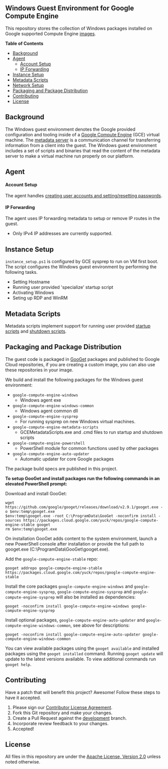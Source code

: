 ## Windows Guest Environment for Google Compute Engine
This repository stores the collection of Windows packages installed on Google 
supported Compute Engine [images](https://cloud.google.com/compute/docs/images).

**Table of Contents**

* [Background](#background)
* [Agent](#Agent)
    * [Account Setup](#account-setup)
    * [IP Forwarding](#ip-forwarding)
* [Instance Setup](#instance-setup)
* [Metadata Scripts](#metadata-scripts)
* [Network Setup](#network-setup)
* [Packaging and Package Distribution](#packaging-andpackage-distribution)
* [Contributing](#contributing)
* [License](#license)

## Background

The Windows guest environment denotes the Google provided configuration and
tooling inside of a [Google Compute Engine](https://cloud.google.com/compute/)
(GCE) virtual machine. The
[metadata server](https://cloud.google.com/compute/docs/metadata) is a
communication channel for transferring information from a client into the guest.
The Windows guest environment includes a set of scripts and binaries that read 
the content of the metadata server to make a virtual machine run properly on our 
platform.

## Agent

#### Account Setup

The agent handles [creating user accounts and setting/resetting passwords](https://cloud.google.com/compute/docs/instances/windows/creating-passwords-for-windows-instances).

#### IP Forwarding

The agent uses IP forwarding metadata to setup or remove IP routes in the guest.

*   Only IPv4 IP addresses are currently supported.

## Instance Setup

`instance_setup.ps1` is configured by GCE sysprep to run on VM first boot. The script 
configures the Windows guest environment by performing the following tasks.

*   Setting Hostname
*   Running user provided 'specialize' startup script
*   Activating Windows
*   Seting up RDP and WinRM

## Metadata Scripts

Metadata scripts implement support for running user provided
[startup scripts](https://cloud.google.com/compute/docs/startupscript) and
[shutdown scripts](https://cloud.google.com/compute/docs/shutdownscript).

## Packaging and Package Distribution

The guest code is packaged in [GooGet](https://github.com/google/googet)
packages and published to Google Cloud repositories, if you are creating 
a custom image, you can also use these repositories in your image.

We build and install the following packages for the Windows guest environment:
  
*   `google-compute-engine-windows` 
    *   Windows agent exe
*   `google-compute-engine-windows-common` 
    *   Windows agent common dll
*   `google-compute-engine-sysprep` 
    *   For running sysprep on new Windows virtual machines.
* `google-compute-engine-metadata-scripts`
    *   GCEMetadataScripts.exe and .cmd files to run startup and shutdown 
        scripts
* `google-compute-engine-powershell` 
    *   PowerShell module for common functions used by other packages
* `google-compute-engine-auto-updater` 
    *   Automatic updater for core Google packages

The package build specs are published in this project.

**To setup GooGet and install packages run the following commands in an elevated 
PowerShell prompt:**

Download and install GooGet:
```
wget https://github.com/google/googet/releases/download/v2.9.1/googet.exe -o $env:temp\googet.exe
$env:temp\googet.exe -root C:\ProgramData\GooGet -noconfirm install -sources https://packages.cloud.google.com/yuck/repos/google-compute-engine-stable googet
rm $env:temp\googet.exe
```

On installation GooGet adds content to the system environment, launch a new PowerShell 
console after installation or provide the full path to googet.exe 
(C:\ProgramData\GooGet\googet.exe).

Add the `google-compute-engine-stable` repo:
```
googet addrepo google-compute-engine-stable https://packages.cloud.google.com/yuck/repos/google-compute-engine-stable
```

Install the core packages `google-compute-engine-windows` and 
`google-compute-engine-sysprep`, `google-compute-engine-sysprep` and 
`google-compute-engine-sysprep` will also be installed as dependencies:
```
googet -noconfirm install google-compute-engine-windows google-compute-engine-sysprep
```

Install optional packages, `google-compute-engine-auto-updater` and 
`google-compute-engine-windows-common`, see above for descriptions:
```
googet -noconfirm install google-compute-engine-auto-updater google-compute-engine-windows-common
```

You can view available packages using the `googet available` and installed
packages using the `googet installed` command. Running `googet update` will
update to the latest versions available. To view additional commands run 
`googet help`.

## Contributing

Have a patch that will benefit this project? Awesome! Follow these steps to have
it accepted.

1.  Please sign our [Contributor License Agreement](CONTRIB.md).
1.  Fork this Git repository and make your changes.
1.  Create a Pull Request against the
    [development](https://github.com/GoogleCloudPlatform/compute-image-packages/tree/development)
    branch.
1.  Incorporate review feedback to your changes.
1.  Accepted!

## License

All files in this repository are under the
[Apache License, Version 2.0](LICENSE) unless noted otherwise.
